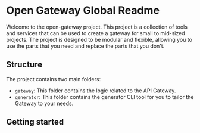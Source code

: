 # Open Gateway Global Readme

Welcome to the open-gateway project. This project is a collection of tools and services that can be used to create a gateway for small to mid-sized projects.
The project is designed to be modular and flexible, allowing you to use the parts that you need and replace the parts that you don't.

## Structure

The project contains two main folders:

- `gateway`: This folder contains the logic related to the API Gateway.
- `generator`: This folder contains the generator CLI tool for you to tailor the Gateway to your needs.

## Getting started
